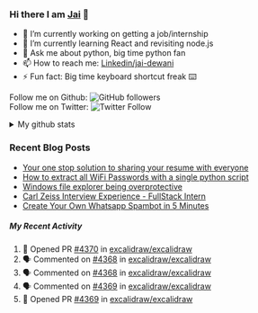 
### Hi there I am [Jai](https://jaid.tech) 👋

- 🔭 I’m currently working on getting a job/internship
- 🌱 I’m currently learning React and revisiting node.js
- 💬 Ask me about python, big time python fan 
- 📫 How to reach me: [Linkedin/jai-dewani](https://www.linkedin.com/in/jai-dewani)
- ⚡ Fun fact: Big time keyboard shortcut freak :keyboard:

Follow me on Github: ![GitHub followers](https://img.shields.io/github/followers/jai-dewani?label=Follow&style=social)  
Follow me on Twitter: ![Twitter Follow](https://img.shields.io/twitter/follow/jai_dewani?label=Follow&style=social)  

<details>
  <summary>My github stats</summary>
  &nbsp;&nbsp;&nbsp;&nbsp;<img src="https://github-readme-stats.vercel.app/api?username=jai-dewani">
</details>  

### Recent Blog Posts
<!-- BLOG-POST-LIST:START -->
- [Your one stop solution to sharing your resume with everyone](https://jai-dewani.github.io/blogs/one-stop-solution-to-sharing-your-resume/)
- [How to extract all WiFi Passwords with a single python script](https://jai-dewani.github.io/blogs/extract-wifi-passwords/)
- [Windows file explorer being overprotective](https://jai-dewani.github.io/blogs/windows-file-structure/)
- [Carl Zeiss Interview Experience - FullStack Intern](https://jai-dewani.github.io/blogs/carl-zeiss-interview-experience/)
- [Create Your Own Whatsapp Spambot in 5 Minutes](https://jai-dewani.github.io/blogs/automate-whatsapp/)
<!-- BLOG-POST-LIST:END -->

##### My Recent Activity
<!--START_SECTION:activity-->
1. 💪 Opened PR [#4370](https://github.com/excalidraw/excalidraw/pull/4370) in [excalidraw/excalidraw](https://github.com/excalidraw/excalidraw)
2. 🗣 Commented on [#4368](https://github.com/excalidraw/excalidraw/issues/4368) in [excalidraw/excalidraw](https://github.com/excalidraw/excalidraw)
3. 🗣 Commented on [#4368](https://github.com/excalidraw/excalidraw/issues/4368) in [excalidraw/excalidraw](https://github.com/excalidraw/excalidraw)
4. 🗣 Commented on [#4369](https://github.com/excalidraw/excalidraw/issues/4369) in [excalidraw/excalidraw](https://github.com/excalidraw/excalidraw)
5. 💪 Opened PR [#4369](https://github.com/excalidraw/excalidraw/pull/4369) in [excalidraw/excalidraw](https://github.com/excalidraw/excalidraw)
<!--END_SECTION:activity-->
